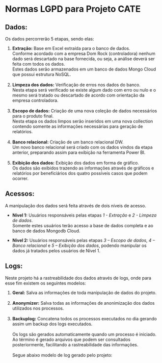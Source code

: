 # Normas LGPD para Projeto CATE

## Dados:

Os dados percorrerão 5 etapas, sendo elas:

1. **Extração:** Base em Excel extraída para o banco de dados. 
<br> Conforme acordado com a empresa Dom Rock (controladora) nenhum dado será descartado na base fornecida, ou seja, a análise deverá ser feita com todos os dados. 
<br> Estes dados serão armazenados em um banco de dados Mongo Cloud que possui estrutura NoSQL. <br><br>
2. **Limpeza dos dados:** Verificação de erros nos dados do banco. 
<br> Nesta etapa será verificado se existe algum dado com erro ou nulo e o mesmo será tratado ou descartado de acordo com orientação da empresa controladora. <br><br>
3. **Escopo de dados:** Criação de uma nova coleção de dados necessários para o produto final. 
<br> Nesta etapa os dados limpos serão inseridos em uma nova collection contendo somente as informações necessárias para geração de relatórios. <br><br>
4. **Banco relacional:** Criação de um banco relacional DW. 
<br> Um novo banco relacional será criado com os dados vindos da etapa anterior, preparando assim para exibição na ferramenta Power BI. <br><br>
5. **Exibição dos dados:** Exibição dos dados em forma de gráfico. 
<br> Os dados são exibidos trazendo as informações através de gráficos e relatórios por beneficiários dos quatro possíveis casos que podem ocorrer. 

## Acessos:

A manipulação dos dados será feita através de dois níveis de acesso. 

* **Nível 1:** Usuários responsáveis pelas etapas *1 - Extração* e *2 - Limpeza de dados*. 
<br> Somente estes usuários terão acesso a base de dados completa e ao banco de dados Mongodb Cloud. 

* **Nível 2:** Usuários responsáveis pelas etapas *3 – Escopo de dados*, *4 – Banco relacional* e *5 – Exibição dos dados*, podendo manipular os dados já tratados pelos usuários de Nível 1. 

## Logs:

Neste projeto há a rastreabilidade dos dados através de logs, onde para esse fim existem 
os seguintes modelos:

1. **Geral:** Salva as informações de toda manipulação de dados do projeto. <br><br>
2. **Anonymizer:** Salva todas as informações de anonimização dos dados utilizados nos processos. <br><br>
3. **Backuplog:** Concatena todos os processos executados no dia gerando assim um backup dos logs executados.
<br><br> Os logs são gerados automaticamente quando um processo é iniciado. Ao término é gerado arquivos que podem ser consultados posteriormente, facilitando a rastreabilidade das informações.
<br><br> Segue abaixo modelo de log gerado pelo projeto: <br><br>
 



